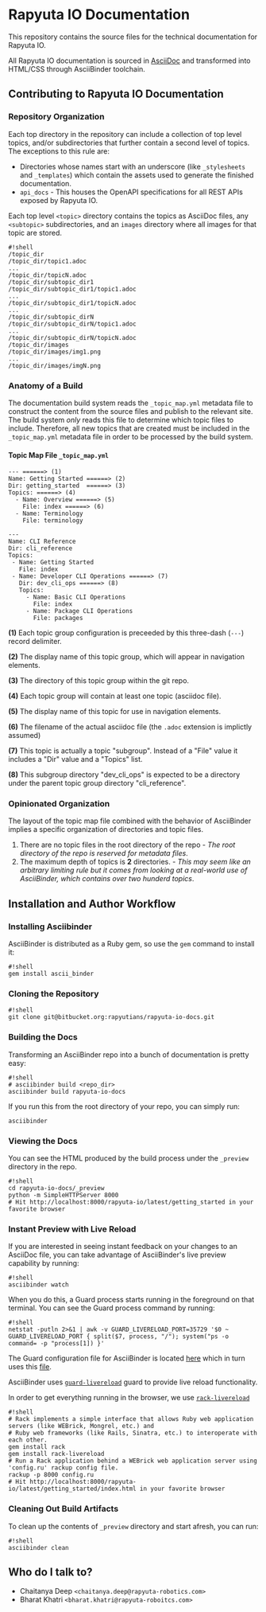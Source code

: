 # Rapyuta IO Documentation
This repository contains the source files for the technical documentation for Rapyuta IO.

All Rapyuta IO documentation is sourced in [AsciiDoc](http://www.methods.co.nz/asciidoc/) and transformed into HTML/CSS through AsciiBinder toolchain. 

## Contributing to Rapyuta IO Documentation

### Repository Organization

Each top directory in the repository can include a collection of top level topics, and/or subdirectories that further contain a second level of topics. The exceptions to this rule are:

- Directories whose names start with an underscore (like `_stylesheets` and `_templates`) which contain the assets used to generate the finished documentation.
- `api_docs` - This houses the OpenAPI specifications for all REST APIs exposed by Rapyuta IO.

Each top level `<topic>` directory contains the topics as AsciiDoc files, any `<subtopic>` subdirectories, and an `images` directory
where all images for that topic are stored. 

```
#!shell
/topic_dir
/topic_dir/topic1.adoc
...
/topic_dir/topicN.adoc
/topic_dir/subtopic_dir1
/topic_dir/subtopic_dir1/topic1.adoc
...
/topic_dir/subtopic_dir1/topicN.adoc
...
/topic_dir/subtopic_dirN
/topic_dir/subtopic_dirN/topic1.adoc
...
/topic_dir/subtopic_dirN/topicN.adoc
/topic_dir/images
/topic_dir/images/img1.png
...
/topic_dir/images/imgN.png
```

### Anatomy of a Build

The documentation build system reads the `_topic_map.yml` metadata file to construct the content from the source files and publish to the relevant site. The build system *only* reads this file to determine which topic files to include. Therefore, all new topics that are created must be included in the `_topic_map.yml` metadata file in order to be processed by the build system.

#### Topic Map File `_topic_map.yml`

```
--- ======> (1)
Name: Getting Started ======> (2)
Dir: getting_started  ======> (3)
Topics: ======> (4)
  - Name: Overview ======> (5)
    File: index ======> (6)
  - Name: Terminology
    File: terminology 

---
Name: CLI Reference
Dir: cli_reference
Topics:
 - Name: Getting Started
   File: index
 - Name: Developer CLI Operations ======> (7)
   Dir: dev_cli_ops ======> (8)
   Topics:
     - Name: Basic CLI Operations
       File: index 
     - Name: Package CLI Operations
       File: packages
```

**(1)** Each topic group configuration is preceeded by this three-dash (`---`) record delimiter.

**(2)** The display name of this topic group, which will appear in navigation elements.

**(3)** The directory of this topic group within the git repo. 

**(4)** Each topic group will contain at least one topic (asciidoc file).

**(5)** The display name of this topic for use in navigation elements. 

**(6)** The filename of the actual asciidoc file (the `.adoc` extension is implictly assumed)

**(7)** This topic is actually a topic "subgroup". Instead of a "File" value it includes a "Dir" value and a "Topics" list.

**(8)** This subgroup directory "dev_cli_ops" is expected to be a directory under the parent topic group directory "cli_reference".

### Opinionated Organization
The layout of the topic map file combined with the behavior of AsciiBinder implies a specific organization of directories and topic files. 

1. There are no topic files in the root directory of the repo - *The root directory of the repo is reserved for metadata files*.
2. The maximum depth of topics is **2** directories. - *This may seem like an arbitrary limiting rule but it comes from looking at a real-world use of AsciiBinder, which contains over two hunderd topics*.

## Installation and Author Workflow

### Installing Asciibinder

AsciiBinder is distributed as a Ruby gem, so use the `gem` command to install it:

```
#!shell
gem install ascii_binder
```

### Cloning the Repository

```
#!shell
git clone git@bitbucket.org:rapyutians/rapyuta-io-docs.git
```

### Building the Docs

Transforming an AsciiBinder repo into a bunch of documentation is pretty easy:

```
#!shell
# asciibinder build <repo_dir>
asciibinder build rapyuta-io-docs
```

If you run this from the root directory of your repo, you can simply run:

```
asciibinder
```

### Viewing the Docs

You can see the HTML produced by the build process under the `_preview` directory in the repo. 

```
#!shell
cd rapyuta-io-docs/_preview
python -m SimpleHTTPServer 8000
# Hit http://localhost:8000/rapyuta-io/latest/getting_started in your favorite browser
```

### Instant Preview with Live Reload

If you are interested in seeing instant feedback on your changes to an AsciiDoc file, you can take advantage of AsciiBinder's
live preview capability by running:

```
#!shell
asciibinder watch
```

When you do this, a Guard process starts running in the foreground on that terminal. You can see the Guard process command by running: 
```
#!shell
netstat -putln 2>&1 | awk -v GUARD_LIVERELOAD_PORT=35729 '$0 ~ GUARD_LIVERELOAD_PORT { split($7, process, "/"); system("ps -o command= -p "process[1]) }'
``` 

The Guard configuration file for AsciiBinder is located [here](https://github.com/redhataccess/ascii_binder/blob/master/Guardfile) which in turn uses this [file](https://github.com/redhataccess/ascii_binder/blob/master/lib/ascii_binder/tasks/guards.rb).

AsciiBinder uses [`guard-livereload`](https://github.com/guard/guard-livereload) guard to provide live reload functionality. 

In order to get everything running in the browser, we use [`rack-livereload`](https://github.com/johnbintz/rack-livereload)

```
#!shell
# Rack implements a simple interface that allows Ruby web application servers (like WEBrick, Mongrel, etc.) and 
# Ruby web frameworks (like Rails, Sinatra, etc.) to interoperate with each other.
gem install rack
gem install rack-livereload
# Run a Rack application behind a WEBrick web application server using 'config.ru' rackup config file. 
rackup -p 8000 config.ru
# Hit http://localhost:8000/rapyuta-io/latest/getting_started/index.html in your favorite browser
```

### Cleaning Out Build Artifacts

To clean up the contents of `_preview` directory and start afresh, you can run:

```
#!shell
asciibinder clean
```

## Who do I talk to?
- Chaitanya Deep `<chaitanya.deep@rapyuta-robotics.com>`
- Bharat Khatri `<bharat.khatri@rapyuta-roboitcs.com>`

